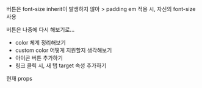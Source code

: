 버튼은 font-size inherit이 발생하지 않아 > padding em 적용 시, 자신의 font-size 사용

버튼은 나중에 다시 해보기로...

- color 체계 정리해보기
- custom color 어떻게 지원할지 생각해보기
- 아이콘 버튼 추가하기
- 링크 클릭 시, 새 탭 target 속성 추가하기

현재 props

